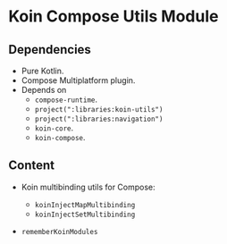 # Koin Compose Utils Module

## Dependencies

- Pure Kotlin.
- Compose Multiplatform plugin.
- Depends on
  - `compose-runtime`.
  - `project(":libraries:koin-utils")`
  - `project(":libraries:navigation")`
  - `koin-core`.
  - `koin-compose`.

## Content

- Koin multibinding utils for Compose:
  - `koinInjectMapMultibinding`
  - `koinInjectSetMultibinding`

- `rememberKoinModules`
